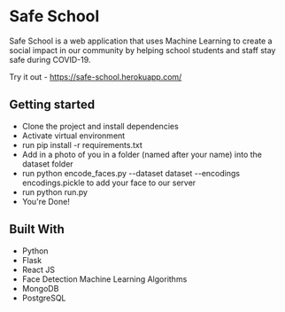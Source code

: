 # Safe School
Safe School is a web application that uses Machine Learning to create a social impact in our community by helping school students and staff stay safe during COVID-19.

Try it out - https://safe-school.herokuapp.com/

## Getting started
- Clone the project and install dependencies
- Activate virtual environment
- run pip install -r requirements.txt
- Add in a photo of you in a folder (named after your name) into the dataset folder
- run python encode_faces.py --dataset dataset --encodings encodings.pickle to add your face to our server
- run python run.py
- You're Done!

## Built With
* Python
* Flask
* React JS
* Face Detection Machine Learning Algorithms
* MongoDB 
* PostgreSQL
